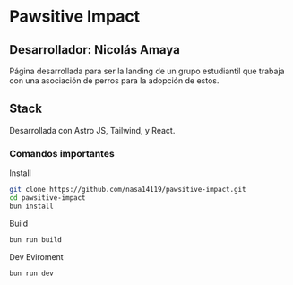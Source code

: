 # Pawsitive Impact

## Desarrollador: Nicolás Amaya

Página desarrollada para ser la landing de un grupo estudiantil que trabaja con una asociación de perros para la adopción de estos.

## Stack

Desarrollada con Astro JS, Tailwind, y React.

### Comandos importantes

Install

```sh
git clone https://github.com/nasa14119/pawsitive-impact.git
cd pawsitive-impact
bun install
```

Build

```sh
bun run build
```

Dev Eviroment

```sh
bun run dev
```

